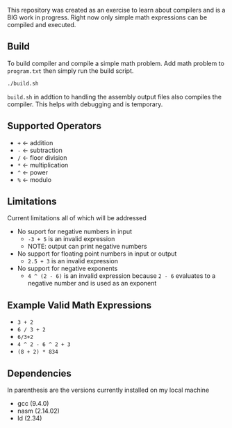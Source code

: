 This repository was created as an exercise to learn about compilers and is a BIG work in progress. Right now only simple math expressions can be compiled and executed. 

## Build

To build compiler and compile a simple math problem. Add math problem to `program.txt` then simply run the build script.

```bash
./build.sh
```
`build.sh` in addtion to handling the assembly output files also compiles the compiler. This helps with debugging and is temporary.

## Supported Operators
- `+`  <- addition
- `-`  <- subtraction
- `/`  <- floor division
- `*`  <- multiplication
- `^`  <- power
- `%`  <- modulo

## Limitations

Current limitations all of which will be addressed
- No suport for negative numbers in input
    - `-3 + 5` is an invalid expression
    - NOTE: output can print negative numbers
- No support for floating point numbers in input or output
    - `2.5 + 3` is an invalid expression
- No support for negative exponents
    - `4 ^ (2 - 6)` is an invalid expression because `2 - 6` evaluates to a negative number and is used as an exponent

## Example Valid Math Expressions
- `3 + 2`
- `6 / 3 + 2`
- `6/3+2`
- `4 ^ 2 - 6 ^ 2 + 3`
- `(8 + 2) * 834`

## Dependencies
In parenthesis are the versions currently installed on my local machine
- gcc (9.4.0)
- nasm (2.14.02)
- ld (2.34)
